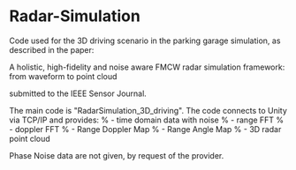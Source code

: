 # Radar-Simulation

Code used for the 3D driving scenario in the parking garage simulation, as described in the paper:

A holistic, high-fidelity and noise aware FMCW radar simulation framework: from waveform to point cloud

submitted to the IEEE Sensor Journal.

The main code is "RadarSimulation_3D_driving". The code connects to Unity via TCP/IP and provides:
% - time domain data with noise
% - range FFT
% - doppler FFT
% - Range Doppler Map
% - Range Angle Map
% - 3D radar point cloud

Phase Noise data are not given, by request of the provider. 

